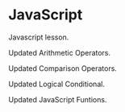 # JavaScript

Javascript lesson.

Updated Arithmetic Operators.

Updated Comparison Operators.

Updated Logical Conditional.

Updated JavaScript Funtions.
